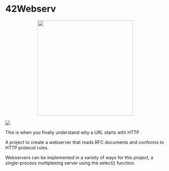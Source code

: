 # 42Webserv

<p align="center">
  <img src="https://github.com/ejaee/42Webserv/assets/87407504/b6d98217-ff78-4378-8d80-a1342ceb9e3e" width="300" height="300">
</p>

<img src="https://github.com/HTTP1-1server/42Webserv/assets/87407504/620d93ff-98ff-499b-8022-4709b7307fbd">

This is when you finally understand why a URL starts with HTTP

A project to create a webserver that reads RFC documents and conforms to HTTP protocol rules. 

Webservers can be implemented in a variety of ways for this project, a single-process multiplexing server using the select() function.
